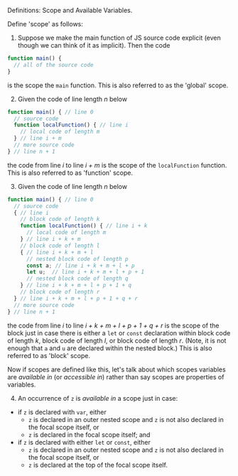 Definitions: Scope and Available Variables.

Define 'scope' as follows:

1. Suppose we make the main function of JS source code explicit (even though we can think of it as implicit). Then the code

```js
function main() {
  // all of the source code
}
```

is the scope the `main` function. This is also referred to as the 'global' scope.

2. Given the code of line length _n_ below

```js
function main() { // line 0
  // source code
  function localFunction() { // line i
    // local code of length m
  } // line i + m
  // more source code
} // line n + 1
```

the code from line _i_ to line _i + m_ is the scope of the `localFunction` function. This is also referred to as 'function' scope.

3. Given the code of line length _n_ below

```js
function main() { // line 0
  // source code
  { // line i
    // block code of length k
    function localFunction() { // line i + k
      // local code of length m
    } // line i + k + m
    // block code of length l
    { // line i + k + m + l
      // nested block code of length p
      const a; // line i + k + m + l + p
      let u;  // line i + k + m + l + p + 1
      // nested block code of length q
    } // line i + k + m + l + p + 1 + q
    // block code of length r
  } // line i + k + m + l + p + 1 + q + r
  // more source code
} // line n + 1
```

the code from line _i_ to line _i + k + m + l + p + 1 + q + r_ is the scope of the block just in case there is either a `let` or `const` declaration within block code of length _k_, block code of length _l_, or block code of length _r_. (Note, it is not enough that `a` and `u` are declared within the nested block.) This is also referred to as 'block' scope.

Now if scopes are defined like this, let's talk about which scopes variables are _available in_ (or _accessible in_) rather than say scopes are properties of variables.

4. An occurrence of `z` is _available in_ a scope just in case:
  - if `z` is declared with `var`, either
    - `z` is declared in an outer nested scope and `z` is not also declared in the focal scope itself, or
    - `z` is declared in the focal scope itself; and
  - if `z` is declared with either `let` or `const`, either
    - `z` is declared in an outer nested scope and `z` is not also declared in the focal scope itself, or
    - `z` is declared at the top of the focal scope itself.
